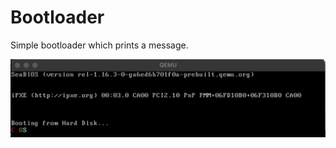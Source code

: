 # Bootloader
Simple bootloader which prints a message.

![Bootloader Message](/images/bootloadMessage.png)
